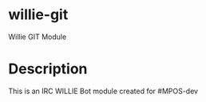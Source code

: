 willie-git
==========

Willie GIT Module 

# Description
This is an IRC WILLIE Bot module created for #MPOS-dev


